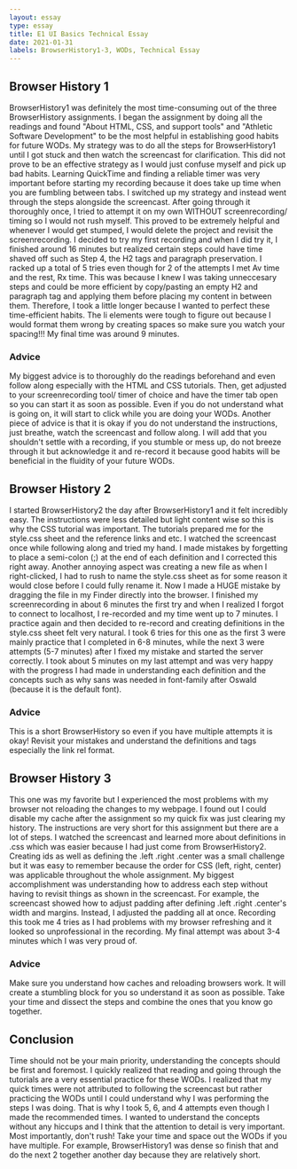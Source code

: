 ```yaml
---
layout: essay
type: essay
title: E1 UI Basics Technical Essay
date: 2021-01-31
labels: BrowserHistory1-3, WODs, Technical Essay
---
```


## Browser History 1
BrowserHistory1 was definitely the most time-consuming out of the three BrowserHistory assignments. I began the assignment by doing all the readings and found "About HTML, CSS, and support tools" and "Athletic Software Development" to be the most helpful in establishing good habits for future WODs. My strategy was to do all the steps for BrowserHistory1 until I got stuck and then watch the screencast for clarification. This did not prove to be an effective strategy as I would just confuse myself and pick up bad habits. Learning QuickTime and finding a reliable timer was very important before starting my recording because it does take up time when you are fumbling between tabs. 
I switched up my strategy and instead went through the steps alongside the screencast. After going through it thoroughly once, I tried to attempt it on my own WITHOUT screenrecording/ timing so I would not rush myself. This proved to be extremely helpful and whenever I would get stumped, I would delete the project and revisit the screenrecording. I decided to try my first recording and when I did try it, I finished around 16 minutes but realized certain steps could have time shaved off such as Step 4, the H2 tags and paragraph preservation. I racked up a total of 5 tries even though for 2 of the attempts I met Av time and the rest, Rx time. This was because I knew I was taking unneccesary steps and could be more efficient by copy/pasting an empty H2 and paragraph tag and applying them before placing my content in between them. Therefore, I took a little longer because I wanted to perfect these time-efficient habits. The li elements were tough to figure out because I would format them wrong by creating spaces so make sure you watch your spacing!!! My final time was around 9 minutes. 

### Advice 
My biggest advice is to thoroughly do the readings beforehand and even follow along especially with the HTML and CSS tutorials. Then, get adjusted to your screenrecording tool/ timer of choice and have the timer tab open so you can start it as soon as possible. Even if you do not understand what is going on, it will start to click while you are doing your WODs. Another piece of advice is that it is okay if you do not understand the instructions, just breathe, watch the screencast and follow along. I will add that you shouldn't settle with a recording, if you stumble or mess up, do not breeze through it but acknowledge it and re-record it because good habits will be beneficial in the fluidity of your future WODs. 

## Browser History 2
I started BrowserHistory2 the day after BrowserHistory1 and it felt incredibly easy. The instructions were less detailed but light content wise so this is why the CSS tutorial was important. The tutorials prepared me for the style.css sheet and the reference links and etc. I watched the screencast once while following along and tried my hand. I made mistakes by forgetting to place a semi-colon (;) at the end of each definition and I corrected this right away. Another annoying aspect was creating a new file as when I right-clicked, I had to rush to name the style.css sheet as for some reason it would close before I could fully rename it. 
Now I made a HUGE mistake by dragging the file in my Finder directly into the browser. I finished my screenrecording in about 6 minutes the first try and when I realized I forgot to connect to localhost, I re-recorded and my time went up to 7 minutes. I practice again and then decided to re-record and creating definitions in the style.css sheet felt very natural. I took 6 tries for this one as the first 3 were mainly practice that I completed in 6-8 minutes, while the next 3 were attempts (5-7 minutes) after I fixed my mistake and started the server correctly. I took about 5 minutes on my last attempt and was very happy with the progress I had made in understanding each definition and the concepts such as why sans was needed in font-family after Oswald (because it is the default font). 

### Advice
This is a short BrowserHistory so even if you have multiple attempts it is okay! Revisit your mistakes and understand the definitions and tags especially the link rel format. 

## Browser History 3
This one was my favorite but I experienced the most problems with my browser not reloading the changes to my webpage. I found out I could disable my cache after the assignment so my quick fix was just clearing my history. The instructions are very short for this assignment but there are a lot of steps. I watched the screencast and learned more about definitions in .css which was easier because I had just come from BrowserHistory2. Creating ids as well as defining the .left .right .center was a small challenge but it was easy to remember because the order for CSS (left, right, center) was applicable throughout the whole assignment. My biggest accomplishment was understanding how to address each step without having to revisit things as shown in the screencast. For example, the screencast showed how to adjust padding after defining .left .right .center's width and margins. Instead, I adjusted the padding all at once. Recording this took me 4 tries as I had problems with my browser refreshing and it looked so unprofessional in the recording. My final attempt was about 3-4 minutes which I was very proud of. 

### Advice
Make sure you understand how caches and reloading browsers work. It will create a stumbling block for you so understand it as soon as possible. Take your time and dissect the steps and combine the ones that you know go together. 

## Conclusion
Time should not be your main priority, understanding the concepts should be first and foremost. I quickly realized that reading and going through the tutorials are a very essential practice for these WODs. I realized that my quick times were not attributed to following the screencast but rather practicing the WODs until I could understand why I was performing the steps I was doing. That is why I took 5, 6, and 4 attempts even though I made the recommended times. I wanted to understand the concepts without any hiccups and I think that the attention to detail is very important. Most importantly, don't rush! Take your time and space out the WODs if you have multiple. For example, BrowserHistory1 was dense so finish that and do the next 2 together another day because they are relatively short. 

